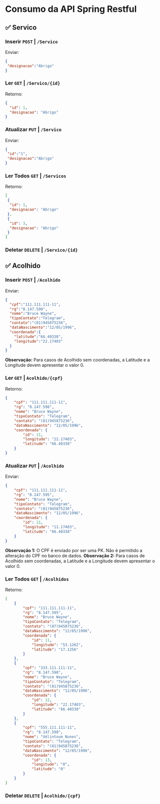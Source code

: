 # Consumo da API Spring Restful

## :white_check_mark: Servico

### Inserir `POST` | `/Servico`

Enviar: 
```json
{
 "designacao":"Abrigo"
}
```

### Ler `GET` | `/Servico/{id}`

Retorno: 
```json
{
  "id": 1,
  "designacao": "Abrigo"
}
```

### Atualizar `PUT` | `/Servico`

Enviar: 
```json
{
 "id":"1",
 "designacao":"Abrigo"
}
```

### Ler Todos `GET` | `/Servicos`

Retorno:
```json
[
 {
  "id": 1,
  "designacao": "Abrigo"
 },
 {
  "id": 3,
  "designacao": "Abrigo"
 }
]
```

### Deletar `DELETE` | `/Servico/{id}`

## :white_check_mark: Acolhido

### Inserir `POST` | `/Acolhido`

Enviar: 
```json
{
  "cpf":"111.111.111-11",
  "rg":"8.147.598",
  "nome":"Bruce Wayne",
  "tipoContato":"Telegram",
  "contato":"(81)945875236",
  "dataNascimento":"12/05/1996",
  "coordenada":{
    "latitude":"66.40338",
    "longitude":"22.17403"
  }
}
```
**Observação:** Para casos de Acolhido sem coordenadas, a Latitude e a Longitude devem apresentar o valor 0.

### Ler `GET` | `Acolhido/{cpf}`

Retorno:
```json
{
	"cpf": "111.111.111-11",
	"rg": "8.147.598",
	"nome": "Bruce Wayne",
	"tipoContato": "Telegram",
	"contato": "(81)945875236",
	"dataNascimento": "12/05/1996",
	"coordenada": {
		"id": 11,
		"longitude": "22.17403",
		"latitude": "66.40338"
	}
}
```

### Atualizar `PUT` | `/Acolhido`

Enviar: 
```json
{
	"cpf": "111.111.111-11",
	"rg": "8.147.595",
	"nome": "Bruce Wayne",
	"tipoContato": "Telegram",
	"contato": "(81)945875236",
	"dataNascimento": "12/05/1996",
	"coordenada": {
		"id": 11,
		"longitude": "11.17403",
		"latitude": "66.40338"
	}
}
```
**Observação 1:** O CPF é enviado por ser uma PK. Não é permitido a alteração do CPF no banco de dados.
**Observação 2:** Para casos de Acolhido sem coordenadas, a Latitude e a Longitude devem apresentar o valor 0.

### Ler Todos `GET` | `/Acolhidos`

Retorno:
```json
[
	{
		"cpf": "111.111.111-11",
		"rg": "8.147.595",
		"nome": "Bruce Wayne",
		"tipoContato": "Telegram",
		"contato": "(87)945875236",
		"dataNascimento": "12/05/1996",
		"coordenada": {
			"id": 11,
			"longitude": "53.1262",
			"latitude": "17.1256"
		}
	},
	{
		"cpf": "333.111.111-11",
		"rg": "8.147.598",
		"nome": "Bruce Wayne",
		"tipoContato": "Telegram",
		"contato": "(81)945875236",
		"dataNascimento": "12/05/1996",
		"coordenada": {
			"id": 12,
			"longitude": "22.17403",
			"latitude": "66.40338"
		}
	},
	{
		"cpf": "555.111.111-11",
		"rg": "8.147.598",
		"nome": "Uélintoum Nunes",
		"tipoContato": "Telegram",
		"contato": "(81)945875236",
		"dataNascimento": "12/05/1996",
		"coordenada": {
			"id": 13,
			"longitude": "0",
			"latitude": "0"
		}
	}
]
```

### Deletar `DELETE` | `Acolhido/{cpf}`
